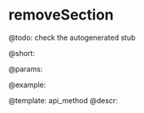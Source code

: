 removeSection
=============


@todo:
	check the autogenerated stub

@short:
	

@params:





@example:

@template:	api_method
@descr:


